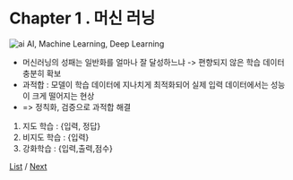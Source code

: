 Chapter 1 . 머신 러닝
=========================

![ai](https://tensorflowkorea.files.wordpress.com/2016/08/ai-ml-dl.jpg?w=359&h=305)
AI, Machine Learning, Deep Learning

+ 머신러닝의 성패는 일반화를 얼마나 잘 달성하느냐 -> 편향되지 않은 학습 데이터 충분히 확보
+ 과적합 : 모델이 학습 데이터에 지나치게 최적화되어 실제 입력 데이터에서는 성능이 크게 떨어지는 현상 
+ => 정칙화, 검증으로 과적합 해결

1. 지도 학습 : {입력, 정답}
2. 비지도 학습 : {입력}
3. 강화학습 : {입력,출력,점수}


[List](../readme.md) / [Next](../ch2_Neural_Network/neural_network.md)